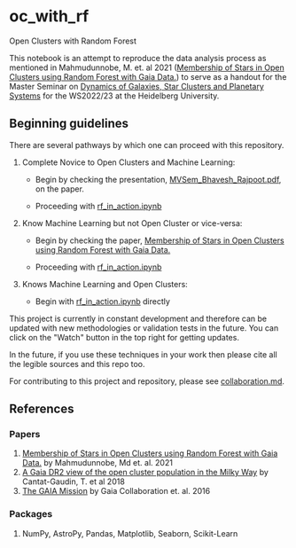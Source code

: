 # oc_with_rf

Open Clusters with Random Forest

This notebook is an attempt to reproduce the data analysis process as mentioned in Mahmudunnobe, M. et. al 2021 ([Membership of Stars in Open Clusters using Random Forest with Gaia Data.](https://doi.org/10.1140/epjs/s11734-021-00205-x)) to serve as a handout for the Master Seminar on [Dynamics of Galaxies, Star Clusters and Planetary Systems](https://wwwstaff.ari.uni-heidelberg.de/just/teaching/WS22/MVSem/) for the WS2022/23 at the Heidelberg University.

## Beginning guidelines

There are several pathways by which one can proceed with this repository.

1. Complete Novice to Open Clusters and Machine Learning:
   - Begin by checking the presentation, [MVSem_Bhavesh_Rajpoot.pdf](MVSem_Bhavesh_Rajpoot.pdf), on the paper.
  
   - Proceeding with [rf_in_action.ipynb](rf_in_action.ipynb)
  
2. Know Machine Learning but not Open Cluster or vice-versa:
   - Begin by checking the paper, [Membership of Stars in Open Clusters using Random Forest with Gaia Data.](https://doi.org/10.1140/epjs/s11734-021-00205-x)
  
   - Proceeding with [rf_in_action.ipynb](rf_in_action.ipynb)
  
3. Knows Machine Learning and Open Clusters:
   - Begin with [rf_in_action.ipynb](rf_in_action.ipynb) directly

This project is currently in constant development and therefore can be updated with new methodologies or validation tests in the future. You can click on the "Watch" button in the top right for getting updates.

In the future, if you use these techniques in your work then please cite all the legible sources and this repo too.

For contributing to this project and repository, please see [collaboration.md](collaboration.md).

## References

### Papers

1. [Membership of Stars in Open Clusters using Random Forest with Gaia Data.](https://doi.org/10.1140/epjs/s11734-021-00205-x) by Mahmudunnobe, Md et. al. 2021
2. [A Gaia DR2 view of the open cluster population in the Milky Way](https://ui.adsabs.harvard.edu/abs/2018A%26A...618A..93C/abstract) by Cantat-Gaudin, T. et al 2018
3. [The GAIA Mission](https://ui.adsabs.harvard.edu/#abs/2016A%26A...595A...1G) by Gaia Collaboration et. al. 2016

### Packages

1. NumPy, AstroPy, Pandas, Matplotlib, Seaborn, Scikit-Learn
